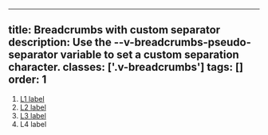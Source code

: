 <!--
 *              Copyright (c) 2025 Visa, Inc.
 *
 * Licensed under the Apache License, Version 2.0 (the "License");
 * you may not use this file except in compliance with the License.
 * You may obtain a copy of the License at
 *
 *         http://www.apache.org/licenses/LICENSE-2.0
 *
 * Unless required by applicable law or agreed to in writing, software
 * distributed under the License is distributed on an "AS IS" BASIS,
 * WITHOUT WARRANTIES OR CONDITIONS OF ANY KIND, either express or implied.
 * See the License for the specific language governing permissions and
 * limitations under the License.
 *
 -->
---
title: Breadcrumbs with custom separator
description: Use the --v-breadcrumbs-pseudo-separator variable to set a custom separation character. 
classes: ['.v-breadcrumbs']
tags: []
order: 1
---

<nav aria-label="Breadcrumb" class="v-breadcrumbs" style="--v-breadcrumbs-pseudo-separator: '+';">
  <ol>
    <li>
      <a class="v-link" href="./breadcrumbs">
        L1 label
      </a>
    </li>
    <li>
      <a class="v-link" href="./breadcrumbs">
        L2 label
      </a>
    </li>
    <li>
      <a class="v-link" href="./breadcrumbs">
        L3 label
      </a>
    </li>
    <li>
      <span aria-current="page">
        L4 label
      </span>
    </li>
  </ol>
</nav>
